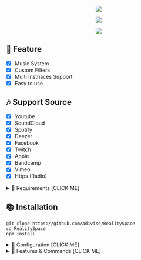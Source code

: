 <p align="center">
<img src="https://capsule-render.vercel.app/api?type=waving&color=gradient&height=200&section=header&text=RealitySpace&fontSize=80&fontAlignY=35&animation=twinkling&fontColor=gradient"/> </a> 
</p>

<p align="center"> 
  <a href="https://discord.gg/SNG3dh3MbR" target="_blank"> <img src="https://discordapp.com/api/guilds/903043706410643496/widget.png?style=banner2"/> </a> 
</p>

<p align="center"> 
  <a href="https://ko-fi.com/nanotect" target="_blank"> <img src="https://ko-fi.com/img/githubbutton_sm.svg"/> </a> 
</p>

## 📑 Feature
- [x] Music System
- [x] Custom Filters
- [x] Multi Instnaces Support
- [x] Easy to use

## 🎶 Support Source
- [x] Youtube
- [x] SoundCloud
- [x] Spotify
- [x] Deezer
- [x] Facebook 
- [x] Twitch
- [x] Apple
- [x] Bandcamp
- [x] Vimeo
- [x] Https (Radio)

<details><summary>📎 Requirements [CLICK ME]</summary>
<p>

## 📎 Requirements

- Node.js+ **[Download](https://nodejs.org/en/download/)**
- Discord Bot Token **[Guide](https://discordjs.guide/preparations/setting-up-a-bot-application.html#creating-your-bot)**
- LavaLink **[Guide](https://github.com/freyacodes/lavalink)** (*Dev Version!* **[Download](https://ci.fredboat.com/repository/downloadAll/Lavalink_Build/9311:id/artifacts.zip)** )

## 🛑 Super Requirements 

- Java 11-13 **[Download JDK13](http://www.mediafire.com/file/m6gk7aoq96db8g0/file)** (i use this version) for LAVALINK!

</p>
</details>

## 📚 Installation

```
git clone https://github.com/Adivise/RealitySpace
cd RealitySpace
npm install
```

<details><summary>📄 Configuration [CLICK ME]</summary>
<p>

## 📄 Configuration

Copy or Rename `config.js.example` to `config.js` and fill out the values:

```js
module.exports = {
    TOKEN: [ /// You can add token bot (unlimited) if you want!
      "TOKEN_01", 
      "TOKEN_02", 
      "TOKEN_03",
      "TOKEN_04",
      "TOKEN_05",
      "TOKEN_06",
      "TOKEN_07",
      "TOKEN_08",
      "TOKEN_09",
      "TOKEN_10"
    ],
    PREFIX: [ /// Prefix bot need same count with token
      "01.", 
      "02.", 
      "03.",
      "04.",
      "05.",
      "06.",
      "07.",
      "08.",
      "09.",
      "10."
    ],
    EMBED_COLOR: "#000001", //<= default is "#000001"
    OWNER_ID: "515490955801919488", //your owner discord id example: "515490955801919488"
    DEV_ID: [], // if you want to use bot only as you, you can put your id here example: ["123456789", "123456789"]
    LEAVE_EMPTY: 120000, // 2 minutes
    DEFAULT_SEARCH: "ytsearch", // default search engine & "ytmsearch" / "ytsearch" / "scsearch" / "spsearch"
    NODES: [ /// Requirement 1 Nodes for this project!
      {
        identifier: "NanoSpace",
        host: "localhost",
        port: 5555,
        password: "123456",
        retryAmount: 10,
        retryDelay: 7500,
        secure: false
      }
    ],
}
```
	
After installation or finishes all you can use `node .` to start the bot. or `Run Start.bat`

</p>
</details>

<details><summary>🔩 Features & Commands [CLICK ME]</summary>
<p>

## 🔩 Features & Commands

> Note: The default prefix is '#'

🎶 **Music Commands!** 

- Play (#play, #p, #pplay [song/url])
- Nowplaying (#nowplaying, #np, #now)
- Queue (#queue <page>)
- Repeat (#loop (current, all), #repeat (current, all))
- Loopqueue (#loopall, #lq, repeatall)
- Shuffle (#shuffle, mix)
- Volume control (#vol, #v [10 - 100])
- Pause (#pause, #pa)
- Resume (#resume, #r)
- Skip (#skip, #s)
- Skipto (#skipto, #st [position])
- Clear (#clear)
- Join (#join, #summon)
- Leave (#leave, #dc, #lev, #stop)
- Forward (#forward <second>)
- Seek (#seek <second>)
- Rewind (#rewind <second>)
- Replay (#replay)
- Search (#search [songname])
- 247 (#247)
- Previous (#previous)
- Autoplay (#autoplay)
- Move (#move [song] [position])
- Remove (#remove [song])
- PlaySkip (#playskip [song/url])
- SearchSkip (#searchskip [songname])
- PlayTop (#playtop [song/url])
- SearchTop (#searchtop [songname])

⏺ **Filter Commands!**
- Bass (#bass)
- Superbass (#superbass, #sb)
- Pop (#pop)
- Treblebass (#treblebass, #tb)
- Soft (#soft)
- Earrape (#earrape, #ear)
- Equalizer (#eq <custom>)
- Speed (#speed <amount>)
- Picth (#pitch <amount>)
- Vaporwave (#vaporwave)
- Nightcore (#nightcore)
- Bassboost (#bassboost, #bb [-10 - 10])
- Rate (#rate)
- Reset (#reset)
- 3d (#3d)
- China (#china)
- Dance (#dance)
- Chipmunk (#chipmunk)
- Darthvader (#darthvader)
- DoubleTime (#doubletime)
- SlowMotion (#slowmotion)
- Tremolo (#tremolo)
- Vibrate (#vibrate)
- Vibrato (#vibrato)
- Daycore (#daycore)
- Television (#Television)
- Jazz (#jazz)
	
📑 **Misc Commands!**
- Help (#help, #halp [command])
- Vps (#vps)
- LavaLink (#lavalink)

🤖 **Dev Commands!**
- Whitelist (#whitelist [add/remove] <guildId>)
- LeaveGuilds (#leaveguild)
- GuildLists (#guildlist)

</p>
</details>
